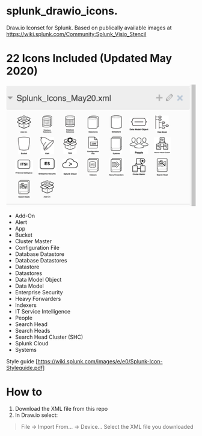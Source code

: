 # splunk_drawio_icons. 
Draw.io Iconset for Splunk. Based on publically available images at https://wiki.splunk.com/Community:Splunk_Visio_Stencil

# 22 Icons Included (Updated May 2020)  

![Screenshot](screenshot.png)

- Add-On   
- Alert
- App
- Bucket
- Cluster Master
- Configuration File
- Database Datastore
- Database Datastores
- Datastore
- Datastores
- Data Model Object
- Data Model
- Enterprise Security
- Heavy Forwarders
- Indexers
- IT Service Intelligence
- People
- Search Head
- Search Heads
- Search Head Cluster (SHC)
- Splunk Cloud
- Systems

Style guide [https://wiki.splunk.com/images/e/e0/Splunk-Icon-Styleguide.pdf]

# How to  
1. Download the XML file from this repo
2. In Draw.io select:
> File -> Import From... -> Device...
Select the XML file you downloaded
